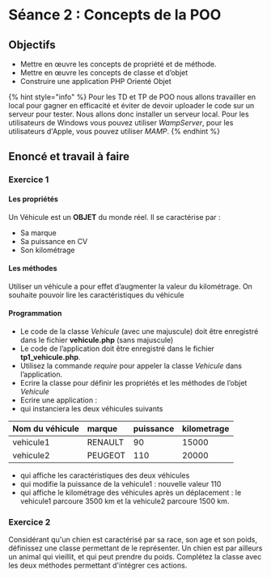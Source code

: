 # Séance 2 : Concepts de la POO

## Objectifs

* Mettre en œuvre les concepts de propriété et de méthode.
* Mettre en œuvre les concepts de classe et d’objet
* Construire une application PHP Orienté Objet

{% hint style="info" %}
Pour les TD et TP de POO nous allons travailler en local pour gagner en efficacité et éviter de devoir uploader le code sur un serveur pour tester. Nous allons donc installer un serveur local. Pour les utilisateurs de Windows vous pouvez utiliser _WampServer_, pour les utilisateurs d'Apple, vous pouvez utiliser _MAMP_.
{% endhint %}

## Enoncé et travail à faire

### Exercice 1

#### **Les propriétés**

Un Véhicule est un **OBJET** du monde réel. Il se caractérise par :

* Sa marque
* Sa puissance en CV
* Son kilométrage

#### **Les méthodes**

Utiliser un véhicule a pour effet d’augmenter la valeur du kilométrage. On souhaite pouvoir lire les caractéristiques du véhicule

#### **Programmation**

* Le code de la classe _Vehicule_ \(avec une majuscule\) doit être enregistré dans le fichier **vehicule.php** \(sans majuscule\)
* Le code de l’application doit être enregistré dans le fichier **tp1\_vehicule.php**. 
* Utilisez la commande _require_ pour appeler la classe _Vehicule_ dans l’application.
* Ecrire la classe pour définir les propriétés et les méthodes de l’objet _Vehicule_
* Ecrire une application :
* qui instanciera les deux véhicules suivants

| Nom du véhicule | marque | puissance | kilometrage |
| :--- | :--- | :--- | :--- |
| vehicule1 | RENAULT | 90 | 15000 |
| vehicule2 | PEUGEOT | 110 | 20000 |

* qui affiche les caractéristiques des deux véhicules
* qui modifie la puissance de la vehicule1 : nouvelle valeur 110
* qui affiche le kilométrage des véhicules après un déplacement : le vehicule1 parcoure 3500 km et la vehicule2 parcoure 1500 km.

### Exercice 2

Considérant qu'un chien est caractérisé par sa race, son age et son poids, définissez une classe permettant de le représenter. Un chien est par ailleurs un animal qui vieillit, et qui peut prendre du poids. Complétez la classe avec les deux méthodes permettant d'intégrer ces actions.

